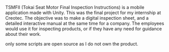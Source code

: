 TSMFII (Tokai Seat Motor Final Inspection Instructions) is a mobile application made with Unity. This was the final project for my internship at Creotec. The objective was to make a digital inspection sheet, and a detailed interactive manual at the same time for a company. The employees would use it for inspecting products, or if they have any need for guidance about their work.

only some scripts are open source as I do not own the product.
